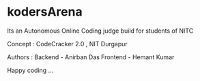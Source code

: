 kodersArena
===========

Its an Autonomous Online Coding judge build for students of NITC

Concept :  CodeCracker 2.0 , NIT Durgapur

Authors :  Backend  - Anirban Das
           Frontend - Hemant Kumar

Happy coding ...

